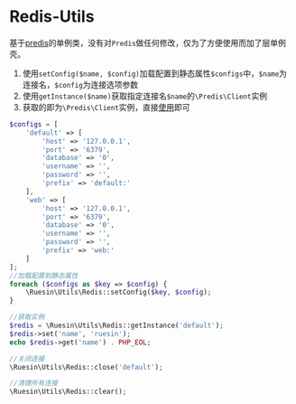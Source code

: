 # Redis-Utils
基于[predis](https://github.com/nrk/predis)的单例类，没有对`Predis`做任何修改，仅为了方便使用而加了层单例壳。

1. 使用`setConfig($name, $config)`加载配置到静态属性`$configs`中，`$name`为连接名，`$config`为连接选项参数
2. 使用`getInstance($name)`获取指定连接名`$name`的`\Predis\Client`实例
3. 获取的即为`\Predis\Client`实例，直接[使用](https://github.com/nrk/predis)即可

```php
$configs = [
    'default' => [
        'host' => '127.0.0.1',
        'port' => '6379',
        'database' => '0',
        'username' => '',
        'password' => '',
        'prefix' => 'default:'
    ],
    'web' => [
        'host' => '127.0.0.1',
        'port' => '6379',
        'database' => '0',
        'username' => '',
        'password' => '',
        'prefix' => 'web:'
    ]
];
//加载配置到静态属性
foreach ($configs as $key => $config) {
    \Ruesin\Utils\Redis::setConfig($key, $config);
}

//获取实例
$redis = \Ruesin\Utils\Redis::getInstance('default');
$redis->set('name', 'ruesin');
echo $redis->get('name') . PHP_EOL;

//关闭连接
\Ruesin\Utils\Redis::close('default');

//清理所有连接
\Ruesin\Utils\Redis::clear();
```